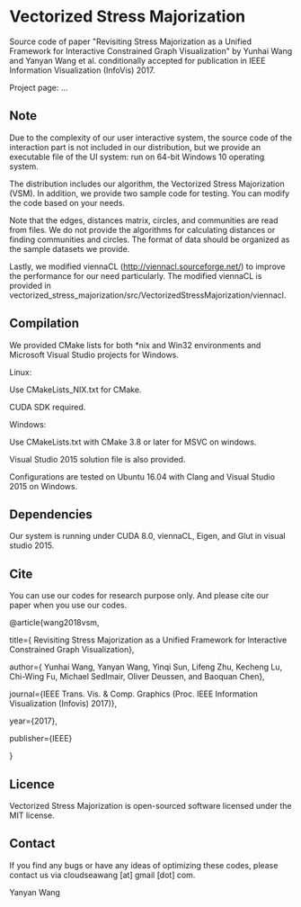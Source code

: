 # Vectorized Stress Majorization
Source code of paper "Revisiting Stress Majorization as a Unified Framework for
Interactive Constrained Graph Visualization" by Yunhai Wang and Yanyan Wang et al. conditionally accepted for publication in IEEE Information Visualization (InfoVis) 2017.

Project page: ...

## Note
Due to the complexity of our user interactive system, the source code of the interaction part is not included in our distribution, but we provide an executable file of the UI system: run on 64-bit Windows 10 operating system.

The distribution includes our algorithm, the Vectorized Stress Majorization (VSM). In addition, we provide two sample code for testing. You can modify the code based on your needs.

Note that the edges, distances matrix, circles, and communities are read from files. We do not provide the algorithms for calculating distances or finding communities and circles. The format of data should be organized as the sample datasets we provide.

Lastly, we modified viennaCL (http://viennacl.sourceforge.net/) to improve the performance for our need particularly. The modified viennaCL is provided in vectorized_stress_majorization/src/VectorizedStressMajorization/viennacl.

## Compilation

We provided CMake lists for both *nix and Win32 environments and Microsoft Visual Studio projects for Windows.

Linux:

Use CMakeLists_NIX.txt for CMake.

CUDA SDK required.

Windows:

Use CMakeLists.txt with CMake 3.8 or later for MSVC on windows.

Visual Studio 2015 solution file is also provided.

Configurations are tested on Ubuntu 16.04 with Clang and Visual Studio 2015 on Windows.

## Dependencies
Our system is running under CUDA 8.0, viennaCL, Eigen, and Glut in visual studio 2015. 

## Cite
You can use our codes for research purpose only. And please cite our paper when you use our codes.

@article{wang2018vsm,

  title={ Revisiting Stress Majorization as a Unified Framework for Interactive Constrained Graph Visualization},
  
  author={ Yunhai Wang, Yanyan Wang, Yinqi Sun, Lifeng Zhu, Kecheng Lu, Chi-Wing Fu, Michael Sedlmair, Oliver Deussen, and Baoquan Chen},
  
  journal={IEEE Trans. Vis. & Comp. Graphics (Proc. IEEE Information Visualization (Infovis) 2017)},
  
  year={2017},
  
  publisher={IEEE}
  
}


## Licence
Vectorized Stress Majorization is open-sourced software licensed under the MIT license.

## Contact
If you find any bugs or have any ideas of optimizing these codes, please contact us via cloudseawang [at] gmail [dot] com.

Yanyan Wang
